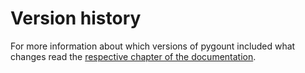 # Version history

For more information about which versions of pygount included what changes
read the
[respective chapter of the documentation](https://pygount.readthedocs.io/en/latest/changes/).
